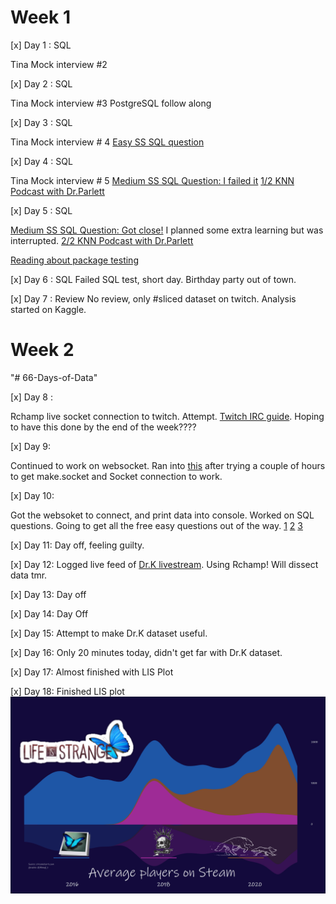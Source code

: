 # Week 1

[x] Day 1 : SQL

Tina Mock interview #2

[x] Day 2 : SQL

Tina Mock interview #3
PostgreSQL follow along

[x] Day 3 : SQL

Tina Mock interview # 4
[Easy SS SQL question](https://platform.stratascratch.com/coding-question?id=10061&python=)

[x] Day 4 : SQL

Tina Mock interview # 5
[Medium SS SQL Question: I failed it](https://platform.stratascratch.com/coding-question?id=10285&python=)
[1/2 KNN Podcast with Dr.Parlett](https://www.youtube.com/watch?v=1PctFrquj9w&t=2204s)


[x] Day 5 : SQL

[Medium SS SQL Question: Got close!](https://platform.stratascratch.com/coding-question?id=10064&python=)
I planned some extra learning but was interrupted. 
[2/2 KNN Podcast with Dr.Parlett](https://www.youtube.com/watch?v=1PctFrquj9w&t=2204s)

[Reading about package testing](https://kbroman.org/pkg_primer/pages/tests.html)


[x] Day 6 : SQL
Failed SQL test, short day. Birthday party out of town. 

[x] Day 7 : Review
No review, only #sliced dataset on twitch. Analysis started on Kaggle. 



# Week 2
"# 66-Days-of-Data" 

[x] Day 8 :

Rchamp live socket connection to twitch. Attempt. 
[Twitch IRC guide](https://dev.twitch.tv/docs/irc/guide). 
Hoping to have this done by the end of the week????


[x] Day 9: 

Continued to work on websocket. 
Ran into [this](https://rdrr.io/github/rstudio/R-Websockets/man/websocket.html) after trying a couple of hours to get make.socket and Socket connection to work. 


[x] Day 10:

Got the websoket to connect, and print data into console. 
Worked on SQL questions. Going to get all the free easy questions out of the way. 
[1](https://platform.stratascratch.com/coding-question?id=10308&python=)
[2](https://platform.stratascratch.com/coding-question?id=10299&python=) 
[3](https://platform.stratascratch.com/coding-question?id=10046&python=)

[x] Day 11:
Day off, feeling guilty. 

[x] Day 12:
Logged live feed of [Dr.K livestream](https://www.twitch.tv/videos/1088612561). Using Rchamp! Will dissect data tmr. 

[x] Day 13: 
Day off

[x] Day 14:
Day Off

[x] Day 15:
Attempt to make Dr.K dataset useful. 

[x] Day 16:
Only 20 minutes today, didn't get far with Dr.K dataset. 

[x] Day 17:
Almost finished with LIS Plot

[x] Day 18:
Finished LIS plot
![plot](https://github.com/mowgl-i/Cool-Vis/blob/main/lisplot.png)